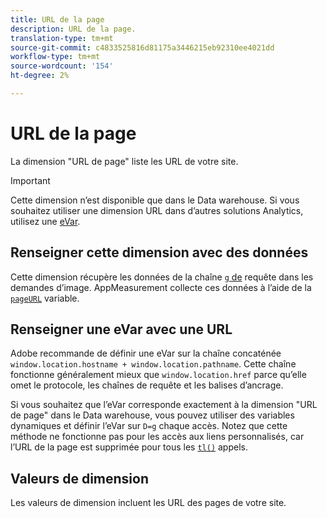 ```yaml
---
title: URL de la page
description: URL de la page.
translation-type: tm+mt
source-git-commit: c4833525816d81175a3446215eb92310ee4021dd
workflow-type: tm+mt
source-wordcount: '154'
ht-degree: 2%

---
```



# URL de la page

La dimension &quot;URL de page&quot; liste les URL de votre site.

>[!IMPORTANT]
>
>Cette dimension n’est disponible que dans le Data warehouse. Si vous souhaitez utiliser une dimension URL dans d’autres solutions Analytics, utilisez une [eVar](evar.md).

## Renseigner cette dimension avec des données

Cette dimension récupère les données de la chaîne [`g` de](/help/implement/validate/query-parameters.md) requête dans les demandes d’image. AppMeasurement collecte ces données à l’aide de la [`pageURL`](/help/implement/vars/page-vars/pageurl.md) variable.

## Renseigner une eVar avec une URL

Adobe recommande de définir une eVar sur la chaîne concaténée `window.location.hostname + window.location.pathname`. Cette chaîne fonctionne généralement mieux que `window.location.href` parce qu’elle omet le protocole, les chaînes de requête et les balises d’ancrage.

Si vous souhaitez que l’eVar corresponde exactement à la dimension &quot;URL de page&quot; dans le Data warehouse, vous pouvez utiliser des variables [](/help/implement/vars/page-vars/dynamic-variables.md) dynamiques et définir l’eVar sur `D=g` chaque accès. Notez que cette méthode ne fonctionne pas pour les accès aux liens personnalisés, car l’URL de la page est supprimée pour tous les [`tl()`](/help/implement/vars/functions/tl-method.md) appels.

## Valeurs de dimension

Les valeurs de dimension incluent les URL des pages de votre site.
